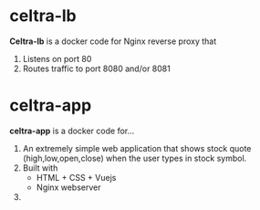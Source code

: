 # celtra-lb

**Celtra-lb** is a docker code for Nginx reverse proxy that
1. Listens on port 80
2. Routes traffic to port 8080 and/or 8081


# celtra-app
**celtra-app** is a docker code for...
1. An extremely simple web application that shows stock quote (high,low,open,close) when the user types in stock symbol.
2. Built with
   * HTML + CSS + Vuejs
   * Nginx webserver
3. 


